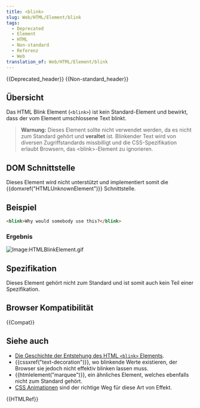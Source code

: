 ```yaml
---
title: <blink>
slug: Web/HTML/Element/blink
tags:
  - Deprecated
  - Element
  - HTML
  - Non-standard
  - Referenz
  - Web
translation_of: Web/HTML/Element/blink
---
```

{{Deprecated_header}} {{Non-standard_header}}

## Übersicht

Das HTML Blink Element (`<blink>`) ist kein Standard-Element und bewirkt, dass der vom Element umschlossene Text blinkt.

> **Warnung:** Dieses Element sollte nicht verwendet werden, da es nicht zum Standard gehört und **veraltet** ist. Blinkender Text wird von diversen Zugriffstandards missbilligt und die CSS-Spezifikation erlaubt Browsern, das \<blink>-Element zu ignorieren.

## DOM Schnittstelle

Dieses Element wird nicht unterstützt und implementiert somit die {{domxref("HTMLUnknownElement")}} Schnittstelle.

## Beispiel

```html
<blink>Why would somebody use this?</blink>
```

### Ergebnis

![Image:HTMLBlinkElement.gif](/@api/deki/files/247/=HTMLBlinkElement.gif)

## Spezifikation

Dieses Element gehört nicht zum Standard und ist somit auch kein Teil einer Spezifikation.

## Browser Kompatibilität

{{Compat}}

## Siehe auch

- [Die Geschichte der Entstehung des HTML `<blink>` Elements](/de/docs/Web/HTML/Element/blink).
- {{cssxref("text-decoration")}}, wo blinkende Werte existieren, der Browser sie jedoch nicht effektiv blinken lassen muss.
- {{htmlelement("marquee")}}, ein ähnliches Element, welches ebenfalls nicht zum Standard gehört.
- [CSS Animationen](/de/docs/Web/Guide/CSS/Using_CSS_animations) sind der richtige Weg für diese Art von Effekt.

{{HTMLRef}}
